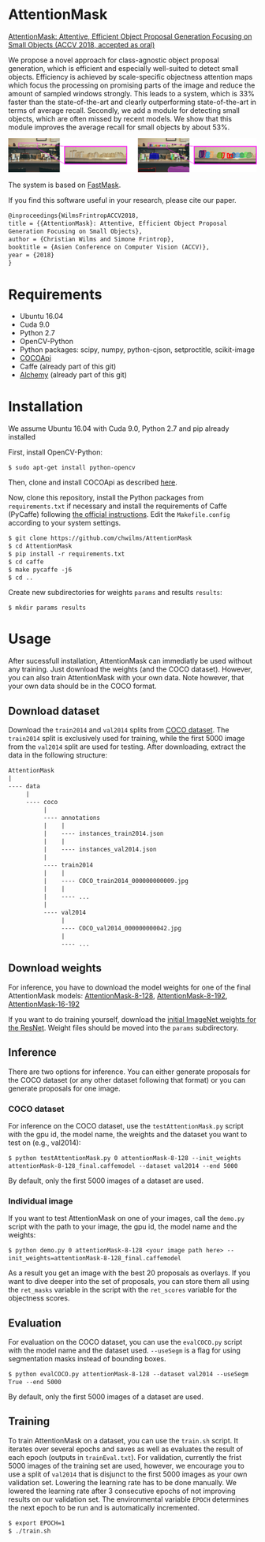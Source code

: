 # AttentionMask
[AttentionMask: Attentive, Efficient Object Proposal Generation Focusing on Small Objects (ACCV 2018, accepted as oral)](https://www.inf.uni-hamburg.de/en/inst/ab/cv/people/wilms/attentionmask.html)

We propose a novel approach for class-agnostic object proposal generation, which is efficient and especially well-suited to detect small objects. Efficiency is achieved by scale-specific objectness attention maps which focus the processing on promising parts of the image and reduce the amount of sampled windows strongly. This leads to a system, which is 33% faster than the state-of-the-art and clearly outperforming state-of-the-art in terms of average recall. Secondly, we add a module for detecting small objects, which are often missed by recent models. We show that this module improves the average recall for small objects by about 53%.

![Example](/example.png)

The system is based on [FastMask](https://arxiv.org/abs/1612.08843).

If you find this software useful in your research, please cite our paper.

```
@inproceedings{WilmsFrintropACCV2018,
title = {{AttentionMask}: Attentive, Efficient Object Proposal Generation Focusing on Small Objects},
author = {Christian Wilms and Simone Frintrop},
booktitle = {Asien Conference on Computer Vision (ACCV)},
year = {2018}
}
```
# Requirements
- Ubuntu 16.04 
- Cuda 9.0
- Python 2.7
- OpenCV-Python
- Python packages: scipy, numpy, python-cjson, setproctitle, scikit-image
- [COCOApi](https://github.com/pdollar/coco)
- Caffe (already part of this git)
- [Alchemy](https://github.com/voidrank/alchemy) (already part of this git)

# Installation
We assume Ubuntu 16.04 with Cuda 9.0, Python 2.7 and pip already installed

First, install OpenCV-Python:

```
$ sudo apt-get install python-opencv
```

Then, clone and install COCOApi as described [here](https://github.com/pdollar/coco). 

Now, clone this repository, install the Python packages from `requirements.txt` if necessary and install the requirements of Caffe (PyCaffe) following [the official instructions](http://caffe.berkeleyvision.org/installation.html). Edit the `Makefile.config` according to your system settings.
```
$ git clone https://github.com/chwilms/AttentionMask
$ cd AttentionMask
$ pip install -r requirements.txt
$ cd caffe
$ make pycaffe -j6
$ cd ..
```

Create new subdirectories for weights `params` and results `results`:
```
$ mkdir params results
```

# Usage
After sucessfull installation, AttentionMask can immediatly be used without any training. Just download the weights (and the COCO dataset). However, you can also train AttentionMask with your own data. Note however, that your own data should be in the COCO format.

## Download dataset
Download the `train2014` and `val2014` splits from [COCO dataset](http://cocodataset.org/#download). The `train2014` split is exclusively used for training, while the first 5000 image from the `val2014` split are used for testing. After downloading, extract the data in the following structure:

```
AttentionMask
|
---- data
     |
     ---- coco
          |
          ---- annotations
          |    |
          |    ---- instances_train2014.json
          |    |
          |    ---- instances_val2014.json
          |
          ---- train2014
          |    |
          |    ---- COCO_train2014_000000000009.jpg
          |    |
          |    ---- ...
          |
          ---- val2014
               |
               ---- COCO_val2014_000000000042.jpg
               |
               ---- ...
```

## Download weights
For inference, you have to download the model weights for one of the final AttentionMask models: [AttentionMask-8-128](https://fiona.uni-hamburg.de/f746e4ae/attentionmask-8-128final.caffemodel), [AttentionMask-8-192](https://fiona.uni-hamburg.de/f746e4ae/attentionmask-8-192final.caffemodel), [AttentionMask-16-192](https://fiona.uni-hamburg.de/f746e4ae/attentionmask-16-192final.caffemodel)

If you want to do training yourself, download the [initial ImageNet weights for the ResNet](https://fiona.uni-hamburg.de/f746e4ae/resnet-50-model.caffemodel). Weight files should be moved into the `params` subdirectory.



## Inference
There are two options for inference. You can either generate proposals for the COCO dataset (or any other dataset following that format) or you can generate proposals for one image.

### COCO dataset
For inference on the COCO dataset, use the `testAttentionMask.py` script with the gpu id, the model name, the weights and the dataset you want to test on (e.g., val2014):

```
$ python testAttentionMask.py 0 attentionMask-8-128 --init_weights attentionMask-8-128_final.caffemodel --dataset val2014 --end 5000
```

By default, only the first 5000 images of a dataset are used.

### Individual image
If you want to test AttentionMask on one of your images, call the `demo.py` script with the path to your image, the gpu id, the model name and the weights:

```
$ python demo.py 0 attentionMask-8-128 <your image path here> --init_weights=attentionMask-8-128_final.caffemodel
```

As a result you get an image with the best 20 proposals as overlays. If you want to dive deeper into the set of proposals, you can store them all using the `ret_masks` variable in the script with the `ret_scores` variable for the objectness scores.

## Evaluation
For evaluation on the COCO dataset, you can use the `evalCOCO.py` script with the model name and the dataset used. `--useSegm` is  a flag for using segmentation masks instead of bounding boxes.

```
$ python evalCOCO.py attentionMask-8-128 --dataset val2014 --useSegm True --end 5000
```

By default, only the first 5000 images of a dataset are used.
## Training
To train AttentionMask on a dataset, you can use the `train.sh` script. It iterates over several epochs and saves as well as evaluates the result of each epoch (outputs in `trainEval.txt`). For validation, currently the frist 5000 images of the training set are used, however, we encourage you to use a split of `val2014` that is disjunct to the first 5000 images as your own validation set. Lowering the learning rate has to be done manually. We lowered the learning rate after 3 consecutive epochs of not improving results on our validation set. The environmental variable `EPOCH` determines the next epoch to be run and is automatically incremented.

```
$ export EPOCH=1
$ ./train.sh
```
